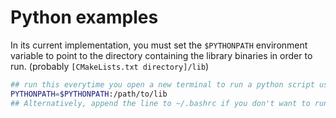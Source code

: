 # Python examples
In its current implementation, you must set the `$PYTHONPATH` environment variable to point to the directory containing the library binaries in order to run. (probably `[CMakeLists.txt directory]/lib`)

```bash
## run this everytime you open a new terminal to run a python script using this library
PYTHONPATH=$PYTHONPATH:/path/to/lib
## Alternatively, append the line to ~/.bashrc if you don't want to run it every time.
```